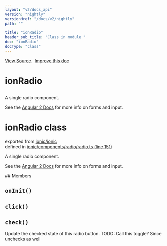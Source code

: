 ```yaml
---
layout: "v2/docs_api"
version: "nightly"
versionHref: "/docs/v2/nightly"
path: ""

title: "ionRadio"
header_sub_title: "Class in module "
doc: "ionRadio"
docType: "class"
---
```



<div class="improve-docs">
  <a href='http://github.com/driftyco/ionic/tree/master/#L'>
    View Source
  </a>
  &nbsp;
  <a href='http://github.com/driftyco/ionic/edit/master/#L'>
    Improve this doc
  </a>
</div>




<h1 class="api-title">

  ionRadio



</h1>





A single radio component. 

See the [Angular 2 Docs](https://angular.io/docs/js/latest/api/forms/) for more info on forms and input.

<h1 class="class export">ionRadio <span class="type">class</span></h1>
<p class="module">exported from <a href='undefined'>ionic/ionic</a><br/>
defined in <a href="https://github.com/driftyco/ionic2/tree/master/ionic/components/radio/radio.ts#L151-L239">ionic/components/radio/radio.ts (line 151)</a>
</p>
<p><p>A single radio component. </p>
<p>See the <a href="https://angular.io/docs/js/latest/api/forms/">Angular 2 Docs</a> for more info on forms and input.</p>
</p>
## Members

<div id="onInit"></div>
<h2>
  <code>onInit()</code>

</h2>












<div id="click"></div>
<h2>
  <code>click()</code>

</h2>












<div id="check"></div>
<h2>
  <code>check()</code>

</h2>

Update the checked state of this radio button.
TODO: Call this toggle? Since unchecks as well











